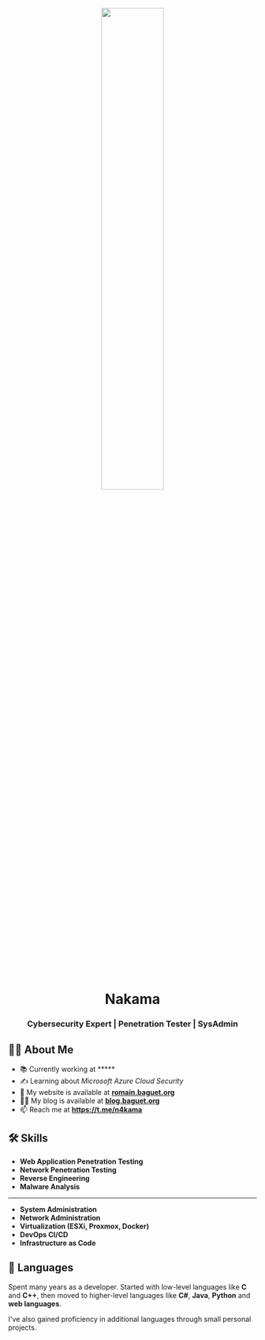 <p align="center"><img width="50%" height="auto" src="./nakama.gif"/></p>

<h1 align="center">Nakama</h1>
<h3 align="center">Cybersecurity Expert | Penetration Tester | SysAdmin</h3>

## 🙋‍♂️ About Me

- 📚 Currently working at \*\*\*\*\*
- ✍️ Learning about *Microsoft Azure Cloud Security*
- 🚀 My website is available at **[romain.baguet.org](https://romain.baguet.org/)**
- 🕵️‍♂️ My blog is available at **[blog.baguet.org](https://blog.baguet.org/)**
- 📫 Reach me at **https://t.me/n4kama**

## 🛠️ Skills

- **Web Application Penetration Testing**
- **Network Penetration Testing**
- **Reverse Engineering**
- **Malware Analysis**

---

- **System Administration**
- **Network Administration**
- **Virtualization (ESXi, Proxmox, Docker)**
- **DevOps CI/CD**
- **Infrastructure as Code**

## 🙊 Languages

Spent many years as a developer. Started with low-level languages like **C** and **C++**, then moved to higher-level languages like **C#**, **Java**, **Python** and **web languages**.

I've also gained proficiency in additional languages through small personal projects.